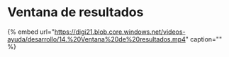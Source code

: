 # Ventana de resultados

{% embed url="https://digi21.blob.core.windows.net/videos-ayuda/desarrollo/14.%20Ventana%20de%20resultados.mp4" caption="" %}

